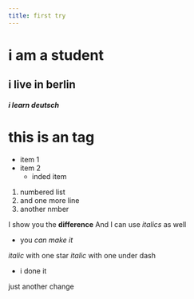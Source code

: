 ```yaml
---
title: first try
---
```


# i am a student 

## i live in berlin 
##### i learn deutsch
# this is an tag
 
* item 1
* item 2
  * inded item


1. numbered list
1. and one more line
1. another nmber

I show you the **difference**
And I can use _italics_ as well
* you *can* *make it*


*italic* with one star
_italic_ with one under dash
* i done it


just another change

